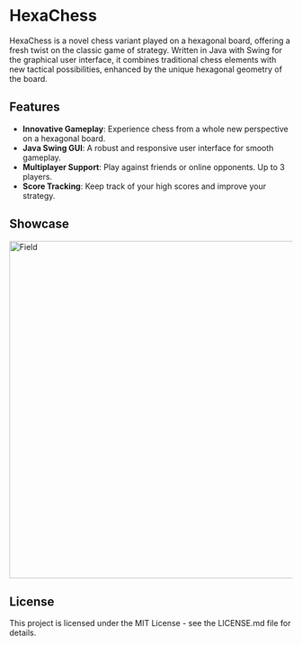 # HexaChess

HexaChess is a novel chess variant played on a hexagonal board, offering a fresh twist on the classic game of strategy. Written in Java with Swing for the graphical user interface, it combines traditional chess elements with new tactical possibilities, enhanced by the unique hexagonal geometry of the board.

## Features

- **Innovative Gameplay**: Experience chess from a whole new perspective on a hexagonal board.
- **Java Swing GUI**: A robust and responsive user interface for smooth gameplay.
- **Multiplayer Support**: Play against friends or online opponents. Up to 3 players.
- **Score Tracking**: Keep track of your high scores and improve your strategy.

## Showcase
<img width="600" alt="Field" src="https://github.com/edizeqiri/HexaChess/assets/89740646/a716858a-79d3-43fc-a9b3-0e078c675687">


## License
This project is licensed under the MIT License - see the LICENSE.md file for details.
